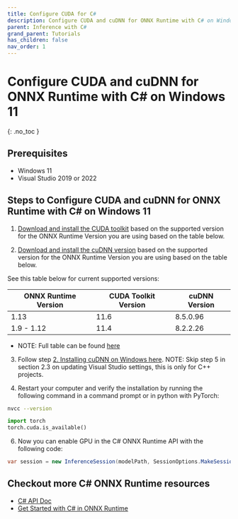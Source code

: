 ```yaml
---
title: Configure CUDA for C#
description: Configure CUDA and cuDNN for ONNX Runtime with C# on Windows 11
parent: Inference with C#
grand_parent: Tutorials
has_children: false
nav_order: 1
---
```



# Configure CUDA and cuDNN for ONNX Runtime with C# on Windows 11

{: .no_toc }

## Prerequisites
- Windows 11
- Visual Studio 2019 or 2022
 
## Steps to Configure CUDA and cuDNN for ONNX Runtime with C# on Windows 11

1. [Download and install the CUDA toolkit](https://developer.nvidia.com/cuda-toolkit-archive) based on the supported version for the ONNX Runtime Version you are using based on the table below. 

2. [Download and install the cuDNN version](https://developer.nvidia.com/rdp/cudnn-archive) based on the supported version for the ONNX Runtime Version you are using based on the table below.

See this table below for current supported versions:

| ONNX Runtime Version | CUDA Toolkit Version | cuDNN Version|
|----------------------|----------------------|--------------|
| 1.13                 | 11.6                 | 8.5.0.96     |
| 1.9 - 1.12           | 11.4                 | 8.2.2.26     |

- NOTE: Full table can be found [here](https://onnxruntime.ai/docs/execution-providers/CUDA-ExecutionProvider.html#requirements)



3. Follow step [2. Installing cuDNN on Windows here](https://docs.nvidia.com/deeplearning/cudnn/install-guide/index.html#install-windows). NOTE: Skip step 5 in section 2.3 on updating Visual Studio settings, this is only for C++ projects.

5. Restart your computer and verify the installation by running the following command in a command prompt or in python with PyTorch:

```bash
nvcc --version
```

```python
import torch
torch.cuda.is_available()
```

6. Now you can enable GPU in the C# ONNX Runtime API with the following code:

```cs
var session = new InferenceSession(modelPath, SessionOptions.MakeSessionOptionWithCudaProvider(0));
```

## Checkout more C# ONNX Runtime resources
- [C# API Doc](https://onnxruntime.ai/docs/api/csharp/api)
- [Get Started with C# in ONNX Runtime](https://onnxruntime.ai/docs/get-started/with-csharp.html)

